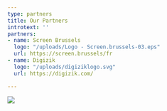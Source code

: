 ```yaml
---
type: partners
title: Our Partners
introtext: ''
partners:
- name: Screen Brussels
  logo: "/uploads/Logo - Screen.brussels-03.eps"
  url: https://screen.brussels/fr
- name: Digizik
  logo: "/uploads/digiziklogo.svg"
  url: https://digizik.com/

---
```

![](/uploads/ALL_SPONSORS-1.jpg)